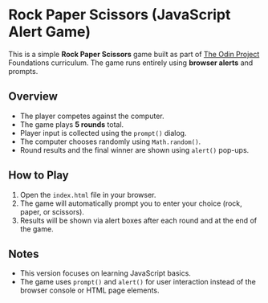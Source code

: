 # Rock Paper Scissors (JavaScript Alert Game)

This is a simple **Rock Paper Scissors** game built as part of [The Odin Project](https://www.theodinproject.com/) Foundations curriculum. The game runs entirely using **browser alerts** and prompts.

## Overview

- The player competes against the computer.
- The game plays **5 rounds** total.
- Player input is collected using the `prompt()` dialog.
- The computer chooses randomly using `Math.random()`.
- Round results and the final winner are shown using `alert()` pop-ups.

## How to Play

1. Open the `index.html` file in your browser.
2. The game will automatically prompt you to enter your choice (rock, paper, or scissors).
3. Results will be shown via alert boxes after each round and at the end of the game.

## Notes

- This version focuses on learning JavaScript basics.
- The game uses `prompt()` and `alert()` for user interaction instead of the browser console or HTML page elements.
